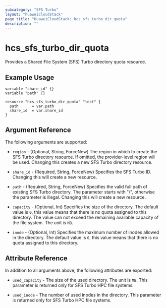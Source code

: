 ```yaml
---
subcategory: "SFS Turbo"
layout: "huaweicloudstack"
page_title: "HuaweiCloudStack: hcs_sfs_turbo_dir_quota"
description: ""
---
```


# hcs_sfs_turbo_dir_quota

Provides a Shared File System (SFS) Turbo directory quota resource.

## Example Usage

```hcl
variable "share_id" {}
variable "path" {}

resource "hcs_sfs_turbo_dir_quota" "test" {
  path      = var.path
  share_id  = var.share_id
}
```

## Argument Reference

The following arguments are supported:

* `region` - (Optional, String, ForceNew) The region in which to create the SFS Turbo directory resource. If omitted, the
  provider-level region will be used. Changing this creates a new SFS Turbo directory resource.

* `share_id` - (Required, String, ForceNew) Specifies the SFS Turbo ID. Changing this will create a new resource.

* `path` - (Required, String, ForceNew) Specifies the valid full path of existing SFS Turbo directory. The parameter
  starts with "/", otherwise the parameter is illegal. Changing this will create a new resource.

* `capacity` - (Optional, Int) Specifies the size of the directory. The default value is `0`, this value means that
  there is no quota assigned to this directory. The value can not exceed the remaining available capacity of the
  file system. The unit is `MB`.

* `inode` - (Optional, Int) Specifies the maximum number of inodes allowed in the directory. The default value is `0`,
  this value means that there is no quota assigned to this directory.

## Attribute Reference

In addition to all arguments above, the following attributes are exported:

* `used_capacity` - The size of the used directory. The unit is `MB`. This parameter is returned only for SFS Turbo
  HPC file systems.

* `used_inode` - The number of used inodes in the directory. This parameter is returned only for SFS Turbo
  HPC file systems.
